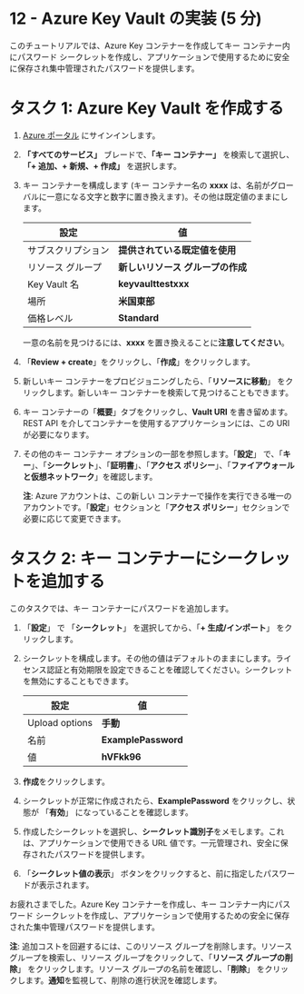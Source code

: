 ﻿---
wts:
    title: '12 - Azure Key Vault の実装 (5 分)'
    module: 'モジュール 04: 一般的なセキュリティ機能およびネットワーク セキュリティ機能に関する説明'
---
# 12 - Azure Key Vault の実装 (5 分)

このチュートリアルでは、Azure Key コンテナーを作成してキー コンテナー内にパスワード シークレットを作成し、アプリケーションで使用するために安全に保存され集中管理されたパスワードを提供します。

# タスク 1: Azure Key Vault を作成する 

1. [Azure ポータル](https://portal.azure.com) にサインインします。

2. **「すべてのサービス」** ブレードで、**「キー コンテナー」** を検索して選択し、**「+ 追加、+ 新規、+ 作成」** を選択します。

3. キー コンテナーを構成します (キー コンテナー名の **xxxx** は、名前がグローバルに一意になる文字と数字に置き換えます)。その他は既定値のままにします。

    | 設定 | 値 | 
    | --- | --- |
    | サブスクリプション | **提供されている既定値を使用** |
    | リソース グループ | **新しいリソース グループの作成** |
    | Key Vault 名 | **keyvaulttestxxx** |
    | 場所 | **米国東部** |
    | 価格レベル | **Standard** |
    
    一意の名前を見つけるには、**xxxx** を置き換えることに**注意してください**。
4. 「**Review + create**」をクリックし、「**作成**」をクリックします。 

5. 新しいキー コンテナーをプロビジョニングしたら、「**リソースに移動**」 をクリックします。新しいキー コンテナーを検索して見つけることもできます。 

6. キー コンテナーの「**概要**」タブをクリックし、**Vault URI** を書き留めます。REST API を介してコンテナーを使用するアプリケーションには、この URI が必要になります。

7. その他のキー コンテナー オプションの一部を参照します。「**設定**」 で、「**キー**」、「**シークレット**」、「**証明書**」、「**アクセス ポリシー**」、「**ファイアウォールと仮想ネットワーク**」を確認します。

    **注**: Azure アカウントは、この新しい コンテナーで操作を実行できる唯一のアカウントです。「**設定**」セクションと「**アクセス ポリシー**」セクションで必要に応じて変更できます。

# タスク 2: キー コンテナーにシークレットを追加する
        
このタスクでは、キー コンテナーにパスワードを追加します。 

1. 「**設定**」 で 「**シークレット**」 を選択してから、「**+ 生成/インポート**」 をクリックします。

2. シークレットを構成します。その他の値はデフォルトのままにします。ライセンス認証と有効期限を設定できることを確認してください。シークレットを無効にすることもできます。

    | 設定 | 値 | 
    | --- | --- |
    | Upload options | **手動** |
    | 名前 | **ExamplePassword** |
    | 値 | **hVFkk96** |

3. **作成**をクリックします。

4. シークレットが正常に作成されたら、**ExamplePassword** をクリックし、状態が 「**有効**」 になっていることを確認します。

5. 作成したシークレットを選択し、**シークレット識別子**をメモします。これは、アプリケーションで使用できる URL 値です。一元管理され、安全に保存されたパスワードを提供します。 

6. 「**シークレット値の表示**」 ボタンをクリックすると、前に指定したパスワードが表示されます。


お疲れさまでした。Azure Key コンテナーを作成し、キー コンテナー内にパスワード シークレットを作成し、アプリケーションで使用するための安全に保存された集中管理パスワードを提供します。

**注**: 追加コストを回避するには、このリソース グループを削除します。リソース グループを検索し、リソース グループをクリックして、「**リソース グループの削除**」 をクリックします。リソース グループの名前を確認し、「**削除**」 をクリックします。**通知**を監視して、削除の進行状況を確認します。
